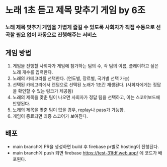 # 노래 1초 듣고 제목 맞추기 게임 by 6조

### 노래 제목 맞추기 게임을 가볍게 즐길 수 있도록 사회자가 직접 수동으로 선곡할 필요 없이 자동으로 진행해주는 서비스

## 게임 방법

1. 게임을 진행할 사회자가 게임에 참가하는 팀의 수, 각 팀의 이름, 플레이하고 싶은 노래 개수를 입력한다.
2. 노래의 카테고리를 선택한다. (연도별, 장르별, 국가별 선택 가능)
3. 선택된 카테고리에서 랜덤으로 선택된 노래가 1초간 재생된다. (사회자에게는 정답을 확인할 수 있는 링크가 제공됨)
4. 노래의 제목을 맞춘 팀이 나오면 사회자가 정답 팀을 선택하고, 이는 스코어보드에 반영된다.
5. 노래의 제목을 맞춘 팀이 없을 경우, replay나 pass가 가능함.
6. 게임이 종료되면 최종 스코어가 보여진다.

## 배포
- main branch에 PR을 생성하면 build 후 firebase pr별로 hosting이 진행된다.
- main branch에 push 되면 firebase https://test-31fdf.web.app/ 에 코드가 배포된다. 
